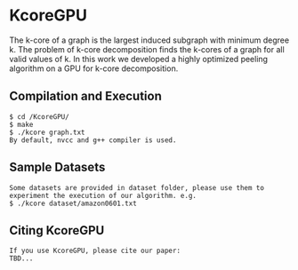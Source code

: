 # KcoreGPU
The k-core of a graph is the largest induced
subgraph with minimum degree k. The problem of k-core
decomposition finds the k-cores of a graph for all valid values
of k. In this work we developed a highly
optimized peeling algorithm on a GPU for k-core decomposition. 

## Compilation and Execution
    
    $ cd /KcoreGPU/
    $ make 
    $ ./kcore graph.txt
    By default, nvcc and g++ compiler is used.
    
    
## Sample Datasets

    Some datasets are provided in dataset folder, please use them to experiment the execution of our algorithm. e.g. 
    $ ./kcore dataset/amazon0601.txt
    
## Citing KcoreGPU

    If you use KcoreGPU, please cite our paper:
    TBD... 

